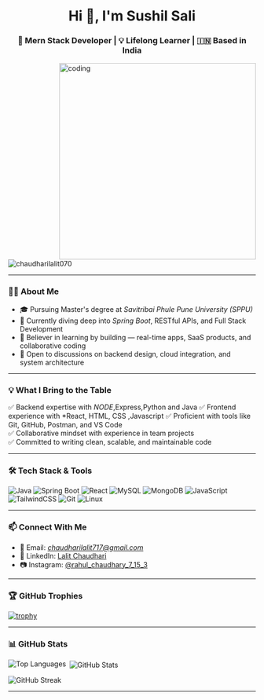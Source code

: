 <h1 align="center">Hi 👋, I'm Sushil Sali</h1>
<h3 align="center">🚀 Mern Stack Developer | 💡 Lifelong Learner | 🇮🇳 Based in India</h3>

<img align="right" alt="coding" width="400" src="https://png.pngtree.com/background/20250128/original/pngtree-a-cartoon-boy-wearing-glasses-and-hoodie-is-coding-on-his-picture-image_16247383.jpg" />

<p align="left">
  <img src="https://komarev.com/ghpvc/?username=chaudharilalit070&label=Profile%20views&color=0e75b6&style=flat" alt="chaudharilalit070" />
</p>

---

### 👨‍🎓 About Me

- 🎓 Pursuing Master's degree at *Savitribai Phule Pune University (SPPU)*
- 🌱 Currently diving deep into *Spring Boot*, RESTful APIs, and Full Stack Development
- 🧠 Believer in learning by building — real-time apps, SaaS products, and collaborative coding
- 💬 Open to discussions on backend design, cloud integration, and system architecture

---

### 💡 What I Bring to the Table

✅ Backend expertise with *NODE*,Express,Python and  Java 
✅ Frontend experience with *React, HTML, CSS ,Javascript 
✅ Proficient with tools like Git, GitHub, Postman, and VS Code  
✅ Collaborative mindset with experience in team projects  
✅ Committed to writing clean, scalable, and maintainable code

---

### 🛠 Tech Stack & Tools

![Java](https://img.shields.io/badge/Java-%23007396.svg?style=for-the-badge&logo=java&logoColor=white)
![Spring Boot](https://img.shields.io/badge/SpringBoot-%236DB33F.svg?style=for-the-badge&logo=springboot&logoColor=white)
![React](https://img.shields.io/badge/React-%2320232a.svg?style=for-the-badge&logo=react&logoColor=%2361DAFB)
![MySQL](https://img.shields.io/badge/MySQL-%2300f.svg?style=for-the-badge&logo=mysql&logoColor=white)
![MongoDB](https://img.shields.io/badge/MongoDB-%2347A248.svg?style=for-the-badge&logo=mongodb&logoColor=white)
![JavaScript](https://img.shields.io/badge/JavaScript-F7DF1E?style=for-the-badge&logo=javascript&logoColor=black)
![TailwindCSS](https://img.shields.io/badge/TailwindCSS-%2338B2AC.svg?style=for-the-badge&logo=tailwind-css&logoColor=white)
![Git](https://img.shields.io/badge/Git-%23F05033.svg?style=for-the-badge&logo=git&logoColor=white)
![Linux](https://img.shields.io/badge/Linux-%23000000.svg?style=for-the-badge&logo=linux&logoColor=white)

---

### 📫 Connect With Me

- 📧 Email: *chaudharilalit717@gmail.com*  
- 💼 LinkedIn: [Lalit Chaudhari](https://www.linkedin.com/in/lalit-chaudhari-a16a10246)  
- 📷 Instagram: [@rahul_chaudhary_7_15_3](https://instagram.com/rahul_chaudhary_7_15_3)

---

### 🏆 GitHub Trophies

[![trophy](https://github-profile-trophy.vercel.app/?username=chaudharilalit070&theme=radical)](https://github.com/ryo-ma/github-profile-trophy)

---

### 📊 GitHub Stats

<p><img align="left" src="https://github-readme-stats.vercel.app/api/top-langs?username=chaudharilalit070&show_icons=true&locale=en&layout=compact" alt="Top Languages" /></p>

<p>&nbsp;<img align="center" src="https://github-readme-stats.vercel.app/api?username=chaudharilalit070&show_icons=true&locale=en" alt="GitHub Stats" /></p>

<p><img align="center" src="https://github-readme-streak-stats.herokuapp.com/?user=chaudharilalit070&" alt="GitHub Streak" /></p>

---
